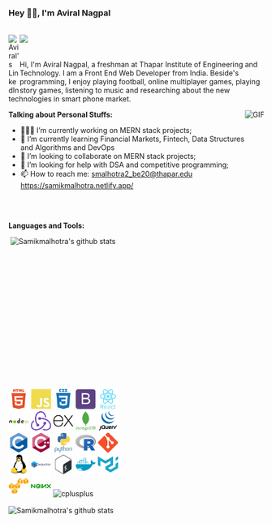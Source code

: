 
<!--
**Aviral-tech/Aviral-tech** is a ✨ _special_ ✨ repository because its `README.md` (this file) appears on your GitHub profile.

Here are some ideas to get you started:

- 🔭 I’m currently working on ...
- 🌱 I’m currently learning ...
- 👯 I’m looking to collaborate on ...
- 🤔 I’m looking for help with ...
- 💬 Ask me about ...
- 📫 How to reach me: ...
- 😄 Pronouns: ...
- ⚡ Fun fact: ...
-->







### Hey 👋🏽, I'm Aviral Nagpal

<br/>
<a href="https://in.linkedin.com/in/aviral-nagpal-85a8b41b0">
  <img align="left" alt="Aviral's LinkedIn" width="22px" color="blue" src="https://cdn.jsdelivr.net/npm/simple-icons@v3/icons/linkedin.svg" />
</a>

<img src="https://komarev.com/ghpvc/?username=Aviral-tech" />
<!--[](https://visitor-badge.glitch.me/badge?page_id=Aviral-tech.Aviral-tech)-->
<br />

<br/>

Hi, I'm Aviral Nagpal, a freshman at Thapar Institute of Engineering and Technology. I am a Front End Web Developer from India. Beside's programming, I enjoy playing football, online multiplayer games, playing story games, listening to music and researching about the new technologies in smart phone market.
  <!--<img align="right" alt="GIF" src="https://media.giphy.com/media/lGD7VxrtwNalqhx68w/giphy.gif" />-->
  <img align="right" height="250px" alt="GIF" src="https://media.giphy.com/media/lGD7VxrtwNalqhx68w/giphy.gif" />
  
**Talking about Personal Stuffs:**

- 👨🏽‍💻 I’m currently working on MERN stack projects;
- 🌱 I’m currently learning Financial Markets, Fintech, Data Structures and Algorithms and DevOps
- 👯 I’m looking to collaborate on MERN stack projects;
- 🤔 I’m looking for help with DSA and competitive programming;
- 📫 How to reach me: smalhotra2_be20@thapar.edu  https://samikmalhotra.netlify.app/



<!--![Samikmalhotra's github stats](https://github-readme-stats.vercel.app/api?username=Samikmalhotra&show_icons=true&theme=tokyonight)-->
<br>
<br>

<img width="500" height="300" align="right" alt="Samikmalhotra's github stats" 
         src="https://github-readme-stats.vercel.app/api?username=Samikmalhotra&show_icons=true&theme=react&count_private=true&include_all_commits=true" />


**Languages and Tools:**  

<a ><img src="https://raw.githubusercontent.com/devicons/devicon/master/icons/html5/html5-plain-wordmark.svg" alt="cplusplus" width="40" height="40"/></a>
<a ><img src="https://raw.githubusercontent.com/devicons/devicon/master/icons/javascript/javascript-plain.svg" alt="cplusplus" width="40" height="40"/></a>
<a ><img src="https://raw.githubusercontent.com/devicons/devicon/master/icons/css3/css3-plain-wordmark.svg" alt="cplusplus" width="40" height="40"/></a>
<a ><img src="https://raw.githubusercontent.com/devicons/devicon/master/icons/bootstrap/bootstrap-plain.svg" alt="cplusplus" width="40" height="40"/></a>
<a ><img src="https://raw.githubusercontent.com/devicons/devicon/master/icons/react/react-original-wordmark.svg" alt="cplusplus" width="40" height="40"/></a>
<br/>
<a ><img src="https://raw.githubusercontent.com/devicons/devicon/master/icons/nodejs/nodejs-original-wordmark.svg" alt="cplusplus" width="40" height="40"/></a>
<a ><img src="https://raw.githubusercontent.com/devicons/devicon/master/icons/redux/redux-original.svg" alt="cplusplus" width="40" height="40"/></a>
<a ><img src="https://github.com/devicons/devicon/blob/master/icons/express/express-original.svg" alt="cplusplus" width="40" height="40"/></a>
<a ><img src="https://raw.githubusercontent.com/devicons/devicon/master/icons/mongodb/mongodb-plain-wordmark.svg" alt="cplusplus" width="40" height="40"/></a>
<a ><img src="https://raw.githubusercontent.com/devicons/devicon/master/icons/jquery/jquery-original-wordmark.svg" alt="cplusplus" width="40" height="40"/></a>
<br/>
<a ><img src="https://raw.githubusercontent.com/devicons/devicon/master/icons/c/c-original.svg" alt="cplusplus" width="40" height="40"/></a>
<a ><img src="https://raw.githubusercontent.com/devicons/devicon/master/icons/cplusplus/cplusplus-original.svg" alt="cplusplus" width="40" height="40"/></a>
<a ><img src="https://raw.githubusercontent.com/devicons/devicon/master/icons/python/python-original-wordmark.svg" alt="cplusplus" width="40" height="40"/></a>
<a ><img src="https://raw.githubusercontent.com/devicons/devicon/master/icons/r/r-original.svg" alt="cplusplus" width="40" height="40"/></a>
<a ><img src="https://raw.githubusercontent.com/devicons/devicon/master/icons/git/git-plain.svg" alt="cplusplus" width="40" height="40"/></a>
<br/>
<a ><img src="https://raw.githubusercontent.com/devicons/devicon/master/icons/linux/linux-original.svg" alt="cplusplus" width="40" height="40"/></a>
<a ><img src="https://raw.githubusercontent.com/devicons/devicon/master/icons/sequelize/sequelize-original-wordmark.svg" alt="cplusplus" width="40" height="40"/></a>
<a ><img src="https://raw.githubusercontent.com/devicons/devicon/master/icons/bash/bash-original.svg" alt="cplusplus" width="40" height="40"/></a>
<a ><img src="https://raw.githubusercontent.com/devicons/devicon/master/icons/docker/docker-plain.svg" alt="cplusplus" width="40" height="40"/></a>
<a ><img src="https://raw.githubusercontent.com/devicons/devicon/master/icons/materialui/materialui-plain.svg" alt="cplusplus" width="40" height="40"/></a>
<br/>
<a ><img src="https://raw.githubusercontent.com/devicons/devicon/master/icons/amazonwebservices/amazonwebservices-original.svg" alt="cplusplus" width="40" height="40"/></a>
<a ><img src="https://raw.githubusercontent.com/devicons/devicon/master/icons/nginx/nginx-original.svg" alt="cplusplus" width="40" height="40"/></a>
<a ><img src="https://www.vectorlogo.zone/logos/travis-ci/travis-ci-icon.svg" alt="cplusplus" width="40" height="40"/></a>
<!--<p align="center">
  <img width="500" height="300" alt="Samikmalhotra's github stats" 
          src = "https://github-readme-streak-stats.herokuapp.com/?user=Samikmalhotra&theme=black-ice"/>
</p>-->
  
  <img width="1500" height="auto" align="center" alt="Samikmalhotra's github stats" 
         src="https://github-profile-trophy.vercel.app/?username=Samikmalhotra&row=1&column=7&theme=darkhub&margin-w=15e" />
 <!-- [![trophy](https://github-profile-trophy.vercel.app/?username=Samikmalhotra&row=7&column=7&theme=darkhub&margin-w=15)]-->
  
